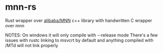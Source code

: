 # mnn-rs

Rust wrapper over [alibaba/MNN](https://github.com/alibaba/MNN) c++ library with handwritten C wrapper over mnn

NOTES:
On windows it will only compile with --release mode
There's a few issues with rustc linking to msvcrt by default and anything compiled with /MTd will not link properly
